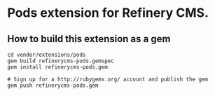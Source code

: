 # Pods extension for Refinery CMS.

## How to build this extension as a gem

    cd vendor/extensions/pods
    gem build refinerycms-pods.gemspec
    gem install refinerycms-pods.gem

    # Sign up for a http://rubygems.org/ account and publish the gem
    gem push refinerycms-pods.gem
